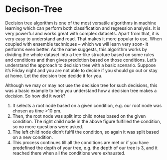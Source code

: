 # Decison-Tree

Decision tree algorithm is one of the most versatile algorithms in machine learning which can perform both classification and regression analysis. It is very powerful and works great with complex datasets. Apart from that, it is very easy to understand and read. That makes it more popular to use. When coupled with ensemble techniques – which we will learn very soon- it performs even better. As the name suggests, this algorithm works by dividing the whole dataset into a tree-like structure based on some rules and conditions and then gives prediction based on those conditions. Let’s understand the approach to decision tree with a basic scenario. Suppose it’s Friday night and you are not able to decide if you should go out or stay at home. Let the decision tree decide it for you.


Although we may or may not use the decision tree for such decisions, this was a basic example to help you understand how a decision tree makes a decision. So how did it work?

1. It selects a root node based on a given condition, e.g. our root node was chosen as time >10 pm.
2. Then, the root node was split into child notes based on the given condition. The right child node in the above figure fulfilled the condition, so no more questions were asked.
3. The left child node didn’t fulfil the condition, so again it was split based on a new condition.
4. This process continues till all the conditions are met or if you have predefined the depth of your tree, e.g. the depth of our tree is 3, and it reached there when all the conditions were exhausted.
